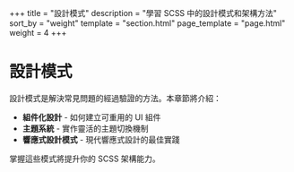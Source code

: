 +++
title = "設計模式"
description = "學習 SCSS 中的設計模式和架構方法"
sort_by = "weight"
template = "section.html"
page_template = "page.html"
weight = 4
+++

# 設計模式

設計模式是解決常見問題的經過驗證的方法。本章節將介紹：

- **組件化設計** - 如何建立可重用的 UI 組件
- **主題系統** - 實作靈活的主題切換機制
- **響應式設計模式** - 現代響應式設計的最佳實踐

掌握這些模式將提升你的 SCSS 架構能力。